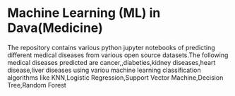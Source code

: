 # Machine Learning (ML) in Dava(Medicine)
The repository contains various python jupyter notebooks of predicting different medical diseases from various open source datasets.The following medical diseases predicted are cancer,,diabeties,kidney diseases,heart disease,liver diseases using variou machine learning classification algorithms like KNN,Logistic Regression,Support Vector Machine,Decision Tree,Random Forest

